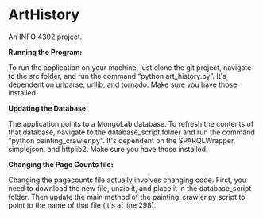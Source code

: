 ArtHistory
==========
An INFO 4302 project.

<b>Running the Program:</b>

To run the application on your machine, just clone the git project, navigate to the src folder, and run the command “python art_history.py”.
It's dependent on urlparse, urllib, and tornado. Make sure you have those installed.

<b>Updating the Database:</b>

The application points to a MongoLab database. To refresh the contents of that database, navigate to the database_script folder and run the command "python painting_crawler.py".
It's dependent on the SPARQLWrapper, simplejson, and httplib2. Make sure you have those installed.

<b>Changing the Page Counts file:</b>

Changing the pagecounts file actually involves changing code. First, you need to download the new file, unzip it, and place it in the database_script folder. Then update the main method of the painting_crawler.py script to point to the name of that file (it's at line 298). 

